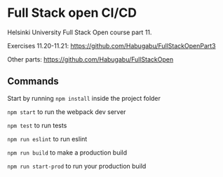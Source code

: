 # Full Stack open CI/CD

Helsinki University Full Stack Open course part 11.

Exercises 11.20-11.21: https://github.com/Habugabu/FullStackOpenPart3

Other parts: https://github.com/Habugabu/FullStackOpen

## Commands

Start by running `npm install` inside the project folder

`npm start` to run the webpack dev server

`npm test` to run tests

`npm run eslint` to run eslint

`npm run build` to make a production build

`npm run start-prod` to run your production build
